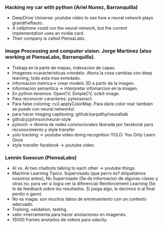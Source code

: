 ### Hacking my car with python (Ariel Nunez, Barranquilla)

* DeepDrive Universe: youtube video to see how a neural network plays
  grandtheftauto.  
* A cellphone could run the neural network, but the current implementation
  uses an nvidia card.  
* Their company is called PiensaLabs.  

### Image Processing and computer vision. Jorge Martinez (also working at PiensaLabs, Barranquilla).

* Trabaja en la parte de mapas, indexacion de capas.
* Imagenes->caracteristicas->modelo. Ahora la cosa cambias con deep learning,
  todo esta mas enredado.
* informacion metrica-> crear modelo 3D a partir de la imagen.
* informacion semantica -> interpretar infomarcion en la imagen.
* En python tenemos: OpenCV, SimpleCV, scikit-image.
* Para reconocer caracteres: pytesseract.
* Para false coloring: cv2.applyColorMap. Para darle color real: tambien se puede con neural networks!
* para hacer imaging captioning: github:karpathy/neuraltalk
* github:jcjohnson/neural-style 
* pytorch -> libreria de redes convlucionales liberada por facebook para reconocimiento y style transfer
* yolo tracking -> youtube video doing recognition YOLO: You Only Learn Once
* style transfer facebook -> youtube video.

### Lennin Suescun (PiensaLabs)

* AI vs. AI two chatbots talking to each other -> youtube things.
* Machine Learning Tipico.
  Supervisado (que perro es? etiquetamos nosotros antes),
  No Supervisado (Se da informacion de algunas clases y otras no, para ver si logra ver la diferencia)
  Reinforcement Learning (Se le da feedback sobre los resultados. Si juega algo, le decimos si al final perdio o gano)
* No es magia: son muchos datos de entrenamiento con un contexto adecuado.
* Training, validation, testing.
* vatic->herramienta para hacer anotaciones en imagenes.
* 15000 frames anotados de videos para udacity.  

